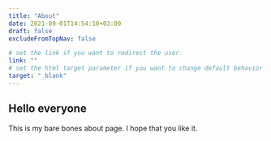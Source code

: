 ```yaml
---
title: "About"
date: 2021-09-01T14:54:10+03:00
draft: false
excludeFromTopNav: false

# set the link if you want to redirect the user.
link: ""
# set the html target parameter if you want to change default behavior
target: "_blank"
---
```



## Hello everyone

This is my bare bones about page. I hope that you like it.